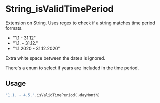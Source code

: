 # String_isValidTimePeriod

Extension on String. Uses regex to check if a string matches time period formats. 

* "1.1 - 31.12"
* "1.1. - 31.12."
* "1.1.2020 - 31.12.2020"
 
Extra white space between the dates is ignored. 

There's a enum to select if years are included in the time period.

## Usage

```swift
"1.1. - 4.5.".isValidTimePeriod(.dayMonth)
```
